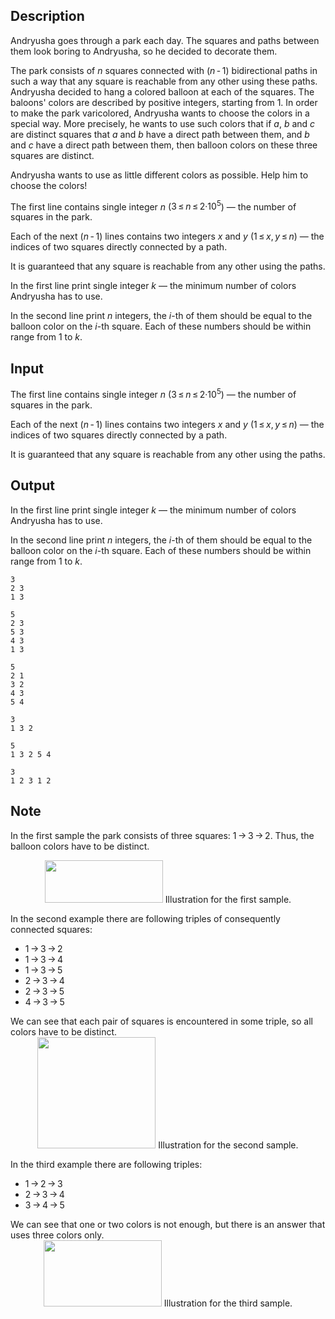 ## Description

<div><p>Andryusha goes through a park each day. The squares and paths between them look boring to Andryusha, so he decided to decorate them.</p><p>The park consists of <span class="tex-span"><i>n</i></span> squares connected with <span class="tex-span">(<i>n</i> - 1)</span> bidirectional paths in such a way that any square is reachable from any other using these paths. Andryusha decided to hang a colored balloon at each of the squares. The baloons' colors are described by positive integers, starting from <span class="tex-span">1</span>. In order to make the park varicolored, Andryusha wants to choose the colors in a special way. More precisely, he wants to use such colors that if <span class="tex-span"><i>a</i></span>, <span class="tex-span"><i>b</i></span> and <span class="tex-span"><i>c</i></span> are distinct squares that <span class="tex-span"><i>a</i></span> and <span class="tex-span"><i>b</i></span> have a direct path between them, and <span class="tex-span"><i>b</i></span> and <span class="tex-span"><i>c</i></span> have a direct path between them, then balloon colors on these three squares are distinct.</p><p>Andryusha wants to use as little different colors as possible. Help him to choose the colors!</p></div><div class="input-specification"><p>The first line contains single integer <span class="tex-span"><i>n</i></span> (<span class="tex-span">3 ≤ <i>n</i> ≤ 2·10<sup class="upper-index">5</sup></span>)&nbsp;— the number of squares in the park.</p><p>Each of the next <span class="tex-span">(<i>n</i> - 1)</span> lines contains two integers <span class="tex-span"><i>x</i></span> and <span class="tex-span"><i>y</i></span> (<span class="tex-span">1 ≤ <i>x</i>, <i>y</i> ≤ <i>n</i></span>)&nbsp;— the indices of two squares directly connected by a path.</p><p>It is guaranteed that any square is reachable from any other using the paths.</p></div><div class="output-specification"><p>In the first line print single integer <span class="tex-span"><i>k</i></span>&nbsp;— the minimum number of colors Andryusha has to use.</p><p>In the second line print <span class="tex-span"><i>n</i></span> integers, the <span class="tex-span"><i>i</i></span>-th of them should be equal to the balloon color on the <span class="tex-span"><i>i</i></span>-th square. Each of these numbers should be within range from <span class="tex-span">1</span> to <span class="tex-span"><i>k</i></span>.</p></div>

## Input

<p>The first line contains single integer <span class="tex-span"><i>n</i></span> (<span class="tex-span">3 ≤ <i>n</i> ≤ 2·10<sup class="upper-index">5</sup></span>)&nbsp;— the number of squares in the park.</p><p>Each of the next <span class="tex-span">(<i>n</i> - 1)</span> lines contains two integers <span class="tex-span"><i>x</i></span> and <span class="tex-span"><i>y</i></span> (<span class="tex-span">1 ≤ <i>x</i>, <i>y</i> ≤ <i>n</i></span>)&nbsp;— the indices of two squares directly connected by a path.</p><p>It is guaranteed that any square is reachable from any other using the paths.</p>

## Output

<p>In the first line print single integer <span class="tex-span"><i>k</i></span>&nbsp;— the minimum number of colors Andryusha has to use.</p><p>In the second line print <span class="tex-span"><i>n</i></span> integers, the <span class="tex-span"><i>i</i></span>-th of them should be equal to the balloon color on the <span class="tex-span"><i>i</i></span>-th square. Each of these numbers should be within range from <span class="tex-span">1</span> to <span class="tex-span"><i>k</i></span>.</p>





```input1
3
2 3
1 3

```




```input2
5
2 3
5 3
4 3
1 3

```




```input3
5
2 1
3 2
4 3
5 4

```




```output1
3
1 3 2
```




```output2
5
1 3 2 5 4
```




```output3
3
1 2 3 1 2
```



## Note

<p>In the first sample the park consists of three squares: <span class="tex-span">1 → 3 → 2</span>. Thus, the balloon colors have to be distinct.</p><center> <img class="tex-graphics" height="68px" src="file://1gKvJxxw.png" style="max-width: 100.0%;max-height: 100.0%;" width="189px">   <span class="tex-font-size-small">Illustration for the first sample.</span> </center><p>In the second example there are following triples of consequently connected squares: </p><ul> <li> <span class="tex-span">1 → 3 → 2</span> </li><li> <span class="tex-span">1 → 3 → 4</span> </li><li> <span class="tex-span">1 → 3 → 5</span> </li><li> <span class="tex-span">2 → 3 → 4</span> </li><li> <span class="tex-span">2 → 3 → 5</span> </li><li> <span class="tex-span">4 → 3 → 5</span> </li></ul> We can see that each pair of squares is encountered in some triple, so all colors have to be distinct.<center> <img class="tex-graphics" height="178px" src="file://rP31bmB5.png" style="max-width: 100.0%;max-height: 100.0%;" width="189px">   <span class="tex-font-size-small">Illustration for the second sample.</span> </center><p>In the third example there are following triples: </p><ul> <li> <span class="tex-span">1 → 2 → 3</span> </li><li> <span class="tex-span">2 → 3 → 4</span> </li><li> <span class="tex-span">3 → 4 → 5</span> </li></ul> We can see that one or two colors is not enough, but there is an answer that uses three colors only.<center> <img class="tex-graphics" height="106px" src="file://GVXXBXIj.png" style="max-width: 100.0%;max-height: 100.0%;" width="189px">   <span class="tex-font-size-small">Illustration for the third sample.</span> </center>
